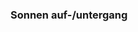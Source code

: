﻿### Sonnen auf-/untergang

<!-- DOCCONTENT 
In dieser Spalte werden Stunden eingestellt als Versatz zum Sonnenauf- oder -untergang.
-->

